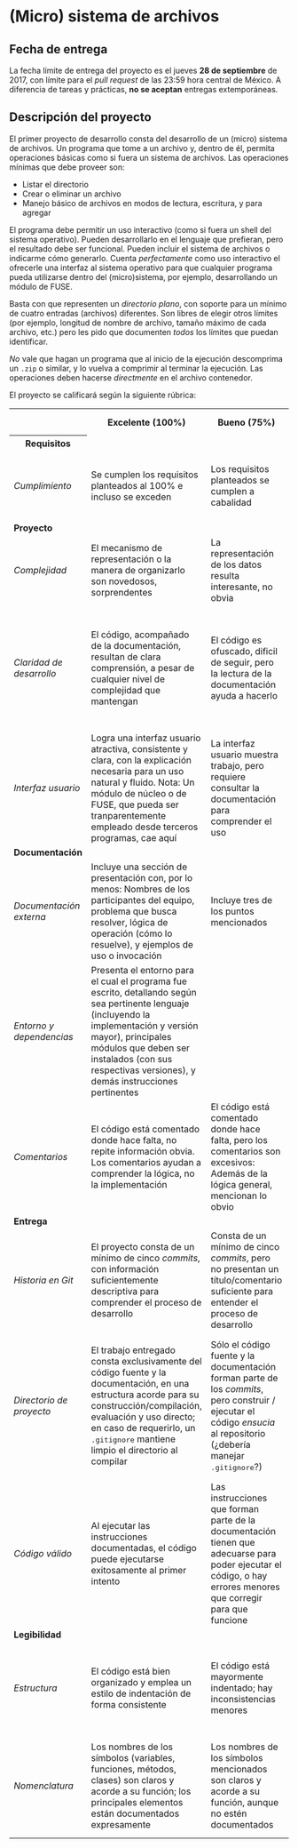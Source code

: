 # (Micro) sistema de archivos

## Fecha de entrega

La fecha límite de entrega del proyecto es el jueves **28 de
septiembre** de 2017, con límite para el _pull request_ de las 23:59
hora central de México. A diferencia de tareas y prácticas, **no se
aceptan** entregas extemporáneas.

## Descripción del proyecto

El primer proyecto de desarrollo consta del desarrollo de un (micro)
sistema de archivos. Un programa que tome a un archivo y, dentro de
él, permita operaciones básicas como si fuera un sistema de
archivos. Las operaciones mínimas que debe proveer son:

- Listar el directorio
- Crear o eliminar un archivo
- Manejo básico de archivos en modos de lectura, escritura, y para
  agregar

El programa debe permitir un uso interactivo (como si fuera un shell
del sistema operativo). Pueden desarrollarlo en el lenguaje que
prefieran, pero el resultado debe ser funcional. Pueden incluir el
sistema de archivos o indicarme cómo generarlo. Cuenta _perfectamente_
como uso interactivo el ofrecerle una interfaz al sistema operativo
para que cualquier programa pueda utilizarse dentro del
(micro)sistema, por ejemplo, desarrollando un módulo de FUSE.

Basta con que representen un _directorio plano_, con soporte para un
mínimo de cuatro entradas (archivos) diferentes. Son libres de elegir
otros límites (por ejemplo, longitud de nombre de archivo, tamaño
máximo de cada archivo, etc.) pero les pido que documenten _todos_ los
límites que puedan identificar.

_No_ vale que hagan un programa que al inicio de la ejecución
descomprima un `.zip` o similar, y lo vuelva a comprimir al terminar
la ejecución. Las operaciones deben hacerse _directmente_ en el
archivo contenedor.

El proyecto se calificará según la siguiente rúbrica:

<table>
<tr><th></th><th><b>Excelente</b> (100%)</th><th><b>Bueno</b> (75%)</th><th><b>Suficiente</b> (50%)</th><th><b>Insuficiente</b> (0%)</th><th><b>Peso</b></th></tr>
<tr><th><b>Requisitos</b></th><td></td><td></td><td></td><td></td><td>20%</td></tr>
<tr><td><em>Cumplimiento</em></td><td>Se cumplen los requisitos planteados al 100% e incluso se exceden</td><td>Los requisitos planteados se cumplen a cabalidad</td><td>El proyecto se aproxima a los requisitos, sin llegar a cumplirlos por completo</td><td>El proyecto presentado no tiene suficiente relación con lo solicitado en clase</td><td></td></tr>
<tr><td><b>Proyecto</b></td><td></td><td></td><td></td><td></td><td>20%</td></tr>
<tr><td><em>Complejidad</em></td><td>El mecanismo de representación o la manera de organizarlo son novedosos, sorprendentes</td><td>La representación de los datos resulta interesante, no obvia</td><td>Los datos se representan empleando las estructuras más naturales para tal fin</td><td</td><td></td><td></td></tr>
<tr><td><em>Claridad de desarrollo</em></td><td>El código, acompañado de la documentación, resultan de clara comprensión, a pesar de cualquier nivel de complejidad que mantengan</td><td>El código es ofuscado, dificil de seguir, pero la lectura de la documentación ayuda a hacerlo</td><td>Es dificil comprender la forma en que se desarrolló incluso teniendo la documentación, o esta está incompleta y no cubre este aspecto</td><td>Imposible de comprender</td><td></td></tr>
<tr><td><em>Interfaz usuario</em></td><td>Logra una interfaz usuario atractiva, consistente y clara, con la explicación necesaria para un uso natural y fluido. Nota: Un módulo de núcleo o de FUSE, que pueda ser tranparentemente empleado desde terceros programas, cae aquí</td><td>La interfaz usuario muestra trabajo, pero requiere consultar la documentación para comprender el uso</td><td>La interfaz usuario es suficiente para presentar y manipular los datos, pero su uso requiere comprender el código fuente</td><td>El programa es imposible de utilizar exitosamente sin conocer la implementación detalladamente</td><td></td></tr>
<tr><td><b>Documentación</b></td><td></td><td></td><td></td><td></td><td>20%</td></tr>
<tr><td><em>Documentación externa</em></td><td>Incluye una sección de presentación con, por lo menos: Nombres de los participantes del equipo, problema que busca resolver, lógica de operación (cómo lo resuelve), y ejemplos de uso o invocación</td><td>Incluye tres de los puntos mencionados</td><td>Incluye dos de los puntos mencionados</td><td>No incluye documentación del proyecto.</td><td></td></tr>
<tr><td><em>Entorno y dependencias</em></td><td>Presenta el entorno para el cual el programa fue escrito, detallando según sea pertinente lenguaje (incluyendo la implementación y versión mayor), principales módulos que deben ser instalados (con sus respectivas versiones), y demás instrucciones pertinentes</td><td></td><td> Indica los principales componentes requeridos para la construcción y ejecución del proyecto, pero omite detalles importantes que dificultan su exitosa ejecución</td><td></td><td></td></tr>
<tr><td><em>Comentarios</em></td><td>El código está comentado donde hace falta, no repite información obvia. Los comentarios ayudan a comprender la lógica, no la implementación</td><td>El código está comentado donde hace falta, pero los comentarios son excesivos: Además de la lógica general, mencionan lo obvio</td><td>Hay algunos comentarios útiles en el programa, pero falta mucho para que ayude a una buena comprensión</td><td>No hay comentarios</td><td></td></tr>
<tr><td><b>Entrega</b></td><td></td><td></td><td></td><td></td><td>20%</td></tr>
<tr><td><em>Historia en Git</em></td><td>El proyecto consta de un mínimo de cinco <em>commits</em>, con información suficientemente descriptiva para comprender el proceso de desarrollo</td><td>Consta de un mínimo de cinco <em>commits</em>, pero no presentan un título/comentario suficiente para entender el proceso de desarrollo</td><td>La entrega consta de un sólo <em>commit</em>, no permite entender el proceso de desarrollo del proyecto</td><td>No entregó usando Git</td><td></td></tr>
<tr><td><em>Directorio de proyecto</em></td><td>El trabajo entregado consta exclusivamente del código fuente y la documentación, en una estructura acorde para su construcción/compilación, evaluación y uso directo; en caso de requerirlo, un <tt>.gitignore</tt> mantiene limpio el directorio al compilar</td><td>Sólo el código fuente y la documentación forman parte de los <em>commits</em>, pero construir / ejecutar el código <em>ensucia</em> al repositorio (¿debería manejar <tt>.gitignore</tt>?)</td><td>El trabajo entregado incluye archivos innecesarios (como archivos objeto ya compilados o subdirectorios generados por el entorno de desarrollo empleado</td><td>No entregó usando Git</td><td></td></tr>
<tr><td><em>Código válido</em></td><td>Al ejecutar las instrucciones documentadas, el código puede ejecutarse exitosamente al primer intento</td><td>Las instrucciones que forman parte de la documentación tienen que adecuarse para poder ejecutar el código, o hay errores menores que corregir para que funcione</td><td>No está documentado cómo ejecutar el código, o hay errores mayores que corregir para poder ejecutarlo</td><td>Resultó imposible probar la ejecución</td><td></td></tr>
<tr><td><b>Legibilidad</b></td><td></td><td></td><td></td><td></td><td>20%</td></tr>
<tr><td><em>Estructura</em></td><td>El código está bien organizado y emplea un estilo de indentación de forma consistente</td><td>El código está mayormente indentado; hay inconsistencias menores</td><td>Falta claridad en los bloques por no emplear indentación o hacerlo de forma absolutamente inconsistente</td><td></td><td></td></tr>
<tr><td><em>Nomenclatura</em></td><td>Los nombres de los símbolos (variables, funciones, métodos, clases) son claros y acorde a su función; los principales elementos están documentados expresamente</td><td>Los nombres de los símbolos mencionados son claros y acorde a su función, aunque no estén documentados</td><td>Los nombres de los símbolos no son claros, pero su uso y significado forma parte de la documentación</td><td>Cuesta trabajo seguir la lógica; los símbolos empleados no tienen nombres significativos, y su función no está documentada</td><td></td></tr>
</table>
